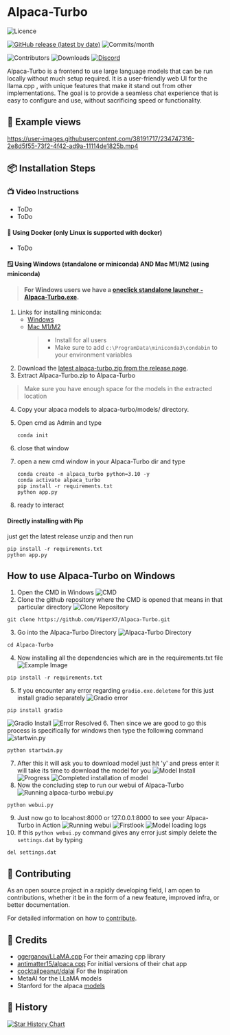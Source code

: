 # Alpaca-Turbo

![Licence](https://img.shields.io/github/license/ViperX7/Alpaca-Turbo) 

[![GitHub release (latest by date)](https://img.shields.io/github/v/release/ViperX7/Alpaca-Turbo)](https://github.com/ViperX7/Alpaca-Turbo/releases) ![Commits/month](https://img.shields.io/github/commit-activity/m/ViperX7/Alpaca-Turbo)

![Contributors](https://img.shields.io/github/contributors/ViperX7/Alpaca-Turbo) ![Downloads](https://img.shields.io/github/downloads/ViperX7/Alpaca-Turbo/total)
[![Discord](https://img.shields.io/discord/1088190461816086660?label=Discord&logo=discord&logoColor=white&color=ff69b4)](https://discord.gg/pm4JzCBHNn)



Alpaca-Turbo is a frontend to use large language models that can be run locally without much setup required. It is a user-friendly web UI for the llama.cpp , with unique features that make it stand out from other implementations. The goal is to provide a seamless chat experience that is easy to configure and use, without sacrificing speed or functionality.

## 📝 Example views


https://user-images.githubusercontent.com/38191717/234747316-2e8d5f55-73f2-4f42-ad9a-11114de1825b.mp4



## 📦 Installation Steps

### 📺 Video Instructions
- ToDo
- ToDo

#### 🐳 Using Docker (only Linux is supported with docker)
- ToDo


#### 🪟 Using Windows (standalone or miniconda) AND Mac M1/M2 (using miniconda)

> #### For Windows users we have a [oneclick standalone launcher - Alpaca-Turbo.exe](https://github.com/ViperX7/Alpaca-Turbo/releases/latest).

1. Links for installing miniconda:
    - [Windows](https://repo.anaconda.com/miniconda/Miniconda3-latest-Windows-x86_64.exe) 
    - [Mac M1/M2](https://repo.anaconda.com/miniconda/Miniconda3-latest-MacOSX-arm64.pkg)
      > - Install for all users
      > - Make sure to add `c:\ProgramData\miniconda3\condabin` to your environment variables
2. Download the [latest alpaca-turbo.zip from the release page](https://github.com/ViperX7/Alpaca-Turbo/releases/latest).
3. Extract Alpaca-Turbo.zip to Alpaca-Turbo
> Make sure you have enough space for the models in the extracted location
4. Copy your alpaca models to alpaca-turbo/models/ directory.
5. Open cmd as Admin and type
   ```
   conda init
   ```
6. close that window
7. open a new cmd window in your Alpaca-Turbo dir and type
   ```
   conda create -n alpaca_turbo python=3.10 -y
   conda activate alpaca_turbo
   pip install -r requirements.txt
   python app.py
   ```

9. ready to interact

#### Directly installing with Pip
just get the latest release unzip and then run 

```
pip install -r requirements.txt
python app.py
```
## How to use Alpaca-Turbo on Windows

1. Open the CMD in Windows 
![CMD](https://drive.google.com/file/d/1h3RGaMDR-chuacRxTe9o5867PY1mT-VH/view?usp=share_link)
2. Clone the github repository where the CMD is opened that means in that particular directory
![Clone Repository](https://drive.google.com/file/d/1y4nWjb6X7N-QAPqqHTelxdtLqFxs0-Aw/view?usp=share_link)
```
git clone https://github.com/ViperX7/Alpaca-Turbo.git
```
3. Go into the Alpaca-Turbo Directory
![Alpaca-Turbo Directory](https://drive.google.com/file/d/1yEUU9roB5eI1Gakzwjm4NpQFcMG-IZpo/view?usp=share_link)
```
cd Alpaca-Turbo
```
4. Now installing all the dependencies which are in the requirements.txt file
![Example Image](https://drive.google.com/file/d/1_WfyktBJvhBaxQPrRo22ieNYPEvZKIXU/view?usp=share_link)
```
pip install -r requirements.txt
```
5. If you encounter any error regarding `gradio.exe.deleteme` for this just install gradio separately
![Gradio error](https://drive.google.com/file/d/1IuOjGWg-oR1sHxBEu86vUpqtPoNe1gA-/view?usp=share_link)
```
pip install gradio
```
![Gradio Install](https://drive.google.com/file/d/19uN_ZdWHrZuQpahgXzj52lbBYPwODqtE/view?usp=share_link)
![Error Resolved](https://drive.google.com/file/d/1H49WcRFo2GBJ4mRusJFu0rv-tlJ_LDbf/view?usp=share_link)
6. Then since we are good to go this process is specifically for windows then type the following command
![startwin.py](https://drive.google.com/file/d/1uLDojTgLjfciZUbx8weth3Uu0BnWKkNn/view?usp=share_link)
```
python startwin.py
```
7. After this it will ask you to download model just hit 'y' and press enter it will take its time to download the model for you
![Model Install](https://drive.google.com/file/d/1-9Qs40vBBhO2oQt8Qt0sX-MORXH7sUNE/view?usp=share_link)
![Progress](https://drive.google.com/file/d/1fy7PnuhXF4hPuYSIlqBb-cmwQ2cuOatH/view?usp=share_link)
![Completed installation of model](https://drive.google.com/file/d/1iZ4u6ZmONG38lRd0Fk4TSYXFNuWj2v9z/view?usp=share_link)
8. Now the concluding step to run our webui of Alpaca-Turbo
![Running alpaca-turbo webui.py](https://drive.google.com/file/d/1taFz1WIo17r2pRsOQzOUkJ7KPLX2-kQ3/view?usp=share_link)
```
python webui.py
```
9. Just now go to locahost:8000 or 127.0.0.1:8000 to see your Alpaca-Turbo in Action
![Running webui](https://drive.google.com/file/d/1TSrrMy7c92EB0_MfAj1LA7ZSD3Q9HPyQ/view?usp=share_link)
![Firstlook](https://drive.google.com/file/d/1FfMohbT4clh0Sspc-pjSEk5BqG0mhuYJ/view?usp=share_link)
![Model loading logs](https://drive.google.com/file/d/1yU0L_ZBwWujSPGXM3PoGMbScx2hejc2q/view?usp=share_link)
10. If this `python webui.py` command gives any error just simply delete the `settings.dat` by typing

```
del settings.dat
```

## 💁 Contributing

As an open source project in a rapidly developing field, I am open to contributions, whether it be in the form of a new feature, improved infra, or better documentation.

For detailed information on how to [contribute](.github/CONTRIBUTING.md).

## 🙌 Credits

- [ggerganov/LLaMA.cpp](https://github.com/ggerganov/LLaMA.cpp) For their amazing cpp library
- [antimatter15/alpaca.cpp](https://github.com/antimatter15/alpaca.cpp) For initial versions of their chat app
- [cocktailpeanut/dalai](https://github.com/cocktailpeanut/dalai) For the Inspiration
- MetaAI for the LLaMA models
- Stanford for the alpaca [models](https://github.com/tatsu-lab/stanford_alpaca)

## 🌟 History
[![Star History Chart](https://api.star-history.com/svg?repos=ViperX7/Alpaca-Turbo&type=Date)](https://star-history.com/#ViperX7/Alpaca-Turbo&Date)
